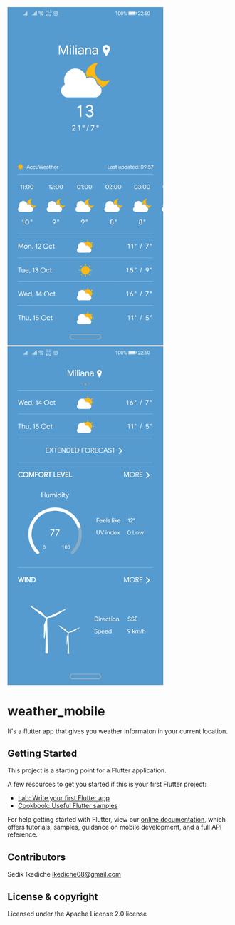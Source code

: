 
<img src="images/app_screenshot_one.jpg" width="350" />                <img src="images/app_screenshot_two.jpg" width="350" />

# weather_mobile

It's a flutter app that gives you weather informaton in your current location.

## Getting Started

This project is a starting point for a Flutter application.

A few resources to get you started if this is your first Flutter project:

- [Lab: Write your first Flutter app](https://flutter.dev/docs/get-started/codelab)
- [Cookbook: Useful Flutter samples](https://flutter.dev/docs/cookbook)

For help getting started with Flutter, view our
[online documentation](https://flutter.dev/docs), which offers tutorials,
samples, guidance on mobile development, and a full API reference.

## Contributors

Sedik Ikediche ikediche08@gmail.com

## License & copyright

Licensed under the Apache License 2.0 license
